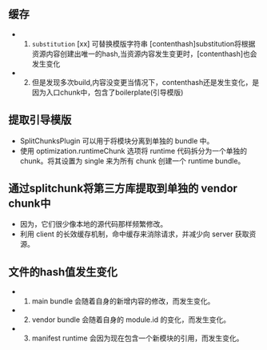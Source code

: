## 缓存
- 1. `substitution` [xx] 可替换模版字符串
    [contenthash]substitution将根据资源内容创建出唯一的hash,当资源内容发生变更时，[contenthash]也会发生变化
- 2.  但是发现多次build,内容没变更当情况下，contenthash还是发生变化，是因为入口chunk中，包含了boilerplate(引导模版)

## 提取引导模版
- SplitChunksPlugin 可以用于将模块分离到单独的 bundle 中。
- 使用 optimization.runtimeChunk 选项将 runtime 代码拆分为一个单独的 chunk。将其设置为 single 来为所有 chunk 创建一个 runtime bundle。

## 通过splitchunk将第三方库提取到单独的 vendor chunk中
- 因为，它们很少像本地的源代码那样频繁修改。
- 利用 client 的长效缓存机制，命中缓存来消除请求，并减少向 server 获取资源。

## 文件的hash值发生变化
- 1. main bundle 会随着自身的新增内容的修改，而发生变化。
- 2. vendor bundle 会随着自身的 module.id 的变化，而发生变化。
- 3. manifest runtime 会因为现在包含一个新模块的引用，而发生变化。

